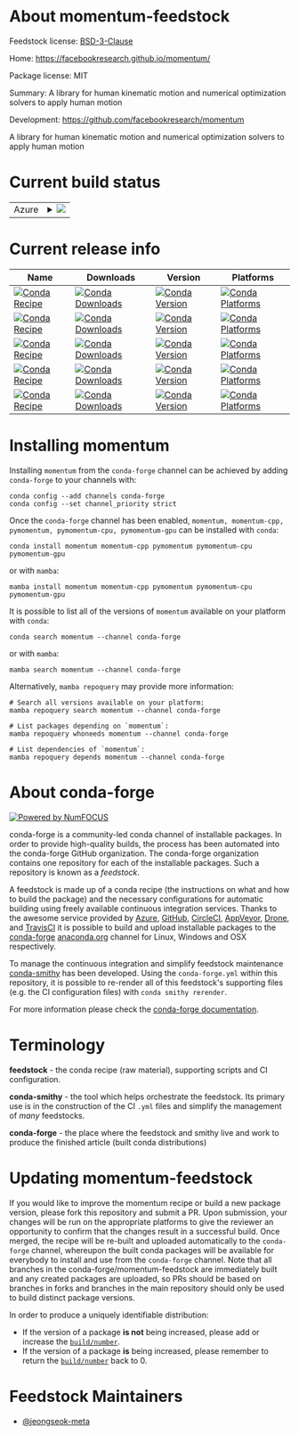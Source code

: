 About momentum-feedstock
========================

Feedstock license: [BSD-3-Clause](https://github.com/conda-forge/momentum-feedstock/blob/main/LICENSE.txt)

Home: https://facebookresearch.github.io/momentum/

Package license: MIT

Summary: A library for human kinematic motion and numerical optimization solvers to apply human motion

Development: https://github.com/facebookresearch/momentum

A library for human kinematic motion and numerical optimization solvers to apply human motion


Current build status
====================


<table>
    
  <tr>
    <td>Azure</td>
    <td>
      <details>
        <summary>
          <a href="https://dev.azure.com/conda-forge/feedstock-builds/_build/latest?definitionId=22772&branchName=main">
            <img src="https://dev.azure.com/conda-forge/feedstock-builds/_apis/build/status/momentum-feedstock?branchName=main">
          </a>
        </summary>
        <table>
          <thead><tr><th>Variant</th><th>Status</th></tr></thead>
          <tbody><tr>
              <td>linux_64_cuda_compiler_version12.9</td>
              <td>
                <a href="https://dev.azure.com/conda-forge/feedstock-builds/_build/latest?definitionId=22772&branchName=main">
                  <img src="https://dev.azure.com/conda-forge/feedstock-builds/_apis/build/status/momentum-feedstock?branchName=main&jobName=linux&configuration=linux%20linux_64_cuda_compiler_version12.9" alt="variant">
                </a>
              </td>
            </tr><tr>
              <td>linux_64_cuda_compiler_versionNone</td>
              <td>
                <a href="https://dev.azure.com/conda-forge/feedstock-builds/_build/latest?definitionId=22772&branchName=main">
                  <img src="https://dev.azure.com/conda-forge/feedstock-builds/_apis/build/status/momentum-feedstock?branchName=main&jobName=linux&configuration=linux%20linux_64_cuda_compiler_versionNone" alt="variant">
                </a>
              </td>
            </tr><tr>
              <td>osx_64</td>
              <td>
                <a href="https://dev.azure.com/conda-forge/feedstock-builds/_build/latest?definitionId=22772&branchName=main">
                  <img src="https://dev.azure.com/conda-forge/feedstock-builds/_apis/build/status/momentum-feedstock?branchName=main&jobName=osx&configuration=osx%20osx_64_" alt="variant">
                </a>
              </td>
            </tr><tr>
              <td>osx_arm64</td>
              <td>
                <a href="https://dev.azure.com/conda-forge/feedstock-builds/_build/latest?definitionId=22772&branchName=main">
                  <img src="https://dev.azure.com/conda-forge/feedstock-builds/_apis/build/status/momentum-feedstock?branchName=main&jobName=osx&configuration=osx%20osx_arm64_" alt="variant">
                </a>
              </td>
            </tr><tr>
              <td>win_64_cuda_compiler_version12.9</td>
              <td>
                <a href="https://dev.azure.com/conda-forge/feedstock-builds/_build/latest?definitionId=22772&branchName=main">
                  <img src="https://dev.azure.com/conda-forge/feedstock-builds/_apis/build/status/momentum-feedstock?branchName=main&jobName=win&configuration=win%20win_64_cuda_compiler_version12.9" alt="variant">
                </a>
              </td>
            </tr><tr>
              <td>win_64_cuda_compiler_versionNone</td>
              <td>
                <a href="https://dev.azure.com/conda-forge/feedstock-builds/_build/latest?definitionId=22772&branchName=main">
                  <img src="https://dev.azure.com/conda-forge/feedstock-builds/_apis/build/status/momentum-feedstock?branchName=main&jobName=win&configuration=win%20win_64_cuda_compiler_versionNone" alt="variant">
                </a>
              </td>
            </tr>
          </tbody>
        </table>
      </details>
    </td>
  </tr>
</table>

Current release info
====================

| Name | Downloads | Version | Platforms |
| --- | --- | --- | --- |
| [![Conda Recipe](https://img.shields.io/badge/recipe-momentum-green.svg)](https://anaconda.org/conda-forge/momentum) | [![Conda Downloads](https://img.shields.io/conda/dn/conda-forge/momentum.svg)](https://anaconda.org/conda-forge/momentum) | [![Conda Version](https://img.shields.io/conda/vn/conda-forge/momentum.svg)](https://anaconda.org/conda-forge/momentum) | [![Conda Platforms](https://img.shields.io/conda/pn/conda-forge/momentum.svg)](https://anaconda.org/conda-forge/momentum) |
| [![Conda Recipe](https://img.shields.io/badge/recipe-momentum--cpp-green.svg)](https://anaconda.org/conda-forge/momentum-cpp) | [![Conda Downloads](https://img.shields.io/conda/dn/conda-forge/momentum-cpp.svg)](https://anaconda.org/conda-forge/momentum-cpp) | [![Conda Version](https://img.shields.io/conda/vn/conda-forge/momentum-cpp.svg)](https://anaconda.org/conda-forge/momentum-cpp) | [![Conda Platforms](https://img.shields.io/conda/pn/conda-forge/momentum-cpp.svg)](https://anaconda.org/conda-forge/momentum-cpp) |
| [![Conda Recipe](https://img.shields.io/badge/recipe-pymomentum-green.svg)](https://anaconda.org/conda-forge/pymomentum) | [![Conda Downloads](https://img.shields.io/conda/dn/conda-forge/pymomentum.svg)](https://anaconda.org/conda-forge/pymomentum) | [![Conda Version](https://img.shields.io/conda/vn/conda-forge/pymomentum.svg)](https://anaconda.org/conda-forge/pymomentum) | [![Conda Platforms](https://img.shields.io/conda/pn/conda-forge/pymomentum.svg)](https://anaconda.org/conda-forge/pymomentum) |
| [![Conda Recipe](https://img.shields.io/badge/recipe-pymomentum--cpu-green.svg)](https://anaconda.org/conda-forge/pymomentum-cpu) | [![Conda Downloads](https://img.shields.io/conda/dn/conda-forge/pymomentum-cpu.svg)](https://anaconda.org/conda-forge/pymomentum-cpu) | [![Conda Version](https://img.shields.io/conda/vn/conda-forge/pymomentum-cpu.svg)](https://anaconda.org/conda-forge/pymomentum-cpu) | [![Conda Platforms](https://img.shields.io/conda/pn/conda-forge/pymomentum-cpu.svg)](https://anaconda.org/conda-forge/pymomentum-cpu) |
| [![Conda Recipe](https://img.shields.io/badge/recipe-pymomentum--gpu-green.svg)](https://anaconda.org/conda-forge/pymomentum-gpu) | [![Conda Downloads](https://img.shields.io/conda/dn/conda-forge/pymomentum-gpu.svg)](https://anaconda.org/conda-forge/pymomentum-gpu) | [![Conda Version](https://img.shields.io/conda/vn/conda-forge/pymomentum-gpu.svg)](https://anaconda.org/conda-forge/pymomentum-gpu) | [![Conda Platforms](https://img.shields.io/conda/pn/conda-forge/pymomentum-gpu.svg)](https://anaconda.org/conda-forge/pymomentum-gpu) |

Installing momentum
===================

Installing `momentum` from the `conda-forge` channel can be achieved by adding `conda-forge` to your channels with:

```
conda config --add channels conda-forge
conda config --set channel_priority strict
```

Once the `conda-forge` channel has been enabled, `momentum, momentum-cpp, pymomentum, pymomentum-cpu, pymomentum-gpu` can be installed with `conda`:

```
conda install momentum momentum-cpp pymomentum pymomentum-cpu pymomentum-gpu
```

or with `mamba`:

```
mamba install momentum momentum-cpp pymomentum pymomentum-cpu pymomentum-gpu
```

It is possible to list all of the versions of `momentum` available on your platform with `conda`:

```
conda search momentum --channel conda-forge
```

or with `mamba`:

```
mamba search momentum --channel conda-forge
```

Alternatively, `mamba repoquery` may provide more information:

```
# Search all versions available on your platform:
mamba repoquery search momentum --channel conda-forge

# List packages depending on `momentum`:
mamba repoquery whoneeds momentum --channel conda-forge

# List dependencies of `momentum`:
mamba repoquery depends momentum --channel conda-forge
```


About conda-forge
=================

[![Powered by
NumFOCUS](https://img.shields.io/badge/powered%20by-NumFOCUS-orange.svg?style=flat&colorA=E1523D&colorB=007D8A)](https://numfocus.org)

conda-forge is a community-led conda channel of installable packages.
In order to provide high-quality builds, the process has been automated into the
conda-forge GitHub organization. The conda-forge organization contains one repository
for each of the installable packages. Such a repository is known as a *feedstock*.

A feedstock is made up of a conda recipe (the instructions on what and how to build
the package) and the necessary configurations for automatic building using freely
available continuous integration services. Thanks to the awesome service provided by
[Azure](https://azure.microsoft.com/en-us/services/devops/), [GitHub](https://github.com/),
[CircleCI](https://circleci.com/), [AppVeyor](https://www.appveyor.com/),
[Drone](https://cloud.drone.io/welcome), and [TravisCI](https://travis-ci.com/)
it is possible to build and upload installable packages to the
[conda-forge](https://anaconda.org/conda-forge) [anaconda.org](https://anaconda.org/)
channel for Linux, Windows and OSX respectively.

To manage the continuous integration and simplify feedstock maintenance
[conda-smithy](https://github.com/conda-forge/conda-smithy) has been developed.
Using the ``conda-forge.yml`` within this repository, it is possible to re-render all of
this feedstock's supporting files (e.g. the CI configuration files) with ``conda smithy rerender``.

For more information please check the [conda-forge documentation](https://conda-forge.org/docs/).

Terminology
===========

**feedstock** - the conda recipe (raw material), supporting scripts and CI configuration.

**conda-smithy** - the tool which helps orchestrate the feedstock.
                   Its primary use is in the construction of the CI ``.yml`` files
                   and simplify the management of *many* feedstocks.

**conda-forge** - the place where the feedstock and smithy live and work to
                  produce the finished article (built conda distributions)


Updating momentum-feedstock
===========================

If you would like to improve the momentum recipe or build a new
package version, please fork this repository and submit a PR. Upon submission,
your changes will be run on the appropriate platforms to give the reviewer an
opportunity to confirm that the changes result in a successful build. Once
merged, the recipe will be re-built and uploaded automatically to the
`conda-forge` channel, whereupon the built conda packages will be available for
everybody to install and use from the `conda-forge` channel.
Note that all branches in the conda-forge/momentum-feedstock are
immediately built and any created packages are uploaded, so PRs should be based
on branches in forks and branches in the main repository should only be used to
build distinct package versions.

In order to produce a uniquely identifiable distribution:
 * If the version of a package **is not** being increased, please add or increase
   the [``build/number``](https://docs.conda.io/projects/conda-build/en/latest/resources/define-metadata.html#build-number-and-string).
 * If the version of a package **is** being increased, please remember to return
   the [``build/number``](https://docs.conda.io/projects/conda-build/en/latest/resources/define-metadata.html#build-number-and-string)
   back to 0.

Feedstock Maintainers
=====================

* [@jeongseok-meta](https://github.com/jeongseok-meta/)


<!-- dummy commit to enable rerendering -->

